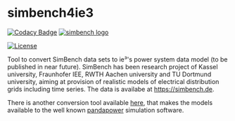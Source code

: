 # simbench4ie3
[![Codacy Badge](https://api.codacy.com/project/badge/Grade/c339035212004716bab94c774da476aa)](https://app.codacy.com/gh/ie3-institute/simbench4ie3?utm_source=github.com&utm_medium=referral&utm_content=ie3-institute/simbench4ie3&utm_campaign=Badge_Grade_Dashboard)
[![simbench logo](https://simbench.de/wp-content/uploads/2019/01/logo.png  "SimBench Logo")](https://www.simbench.net)


[![License](https://img.shields.io/github/license/ie3-institute/simbench4ie3)](https://github.com/ie3-institute/simbench4ie3/blob/master/LICENSE)

Tool to convert SimBench data sets to ie³'s power system data model (to be published in near future).
SimBench has been research project of Kassel university, Fraunhofer IEE, RWTH Aachen university and TU Dortmund university, aiming at provision of realistic models of electrical distribution grids including time series.
The data is availabe at https://simbench.de.

There is another conversion tool available [here](https://github.com/e2nIEE/simbench), that makes the models available to the well known [pandapower](https://github.com/e2nIEE/pandapower) simulation software.
